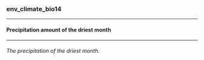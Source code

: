 ### env_climate_bio14



------
#### Precipitation amount of the driest month



------
###### The precipitation of the driest month.